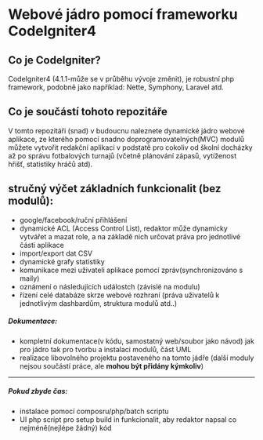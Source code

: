 # Webové jádro pomocí frameworku CodeIgniter4  
  
## Co je CodeIgniter?  
  
CodeIgniter4 (4.1.1-může se v průběhu vývoje změnit), je robustní php framework, podobně jako například: Nette, Symphony, Laravel atd.  
  
## Co je součástí tohoto repozitáře  
  
V tomto repozitáři (snad) v budoucnu naleznete dynamické jádro webové aplikace, ze kterého pomocí snadno doprogramovatelných(MVC) modulů můžete vytvořit redakční aplikaci v podstatě pro cokoliv od školní docházky až po správu fotbalových turnajů (včetně plánování zápasů, vytíženost hřišť, statistiky hráčů atd).  
  
## stručný výčet základních funkcionalit (bez modulů):  

  - google/facebook/ruční přihlášení  
  - dynamické ACL (Access Control List), redaktor může dynamicky vytvářet a mazat role, a na základě nich určovat práva pro jednotlivé části aplikace  
  - import/export dat CSV  
  - dynamické grafy statistiky  
  - komunikace mezi uživateli aplikace pomocí zpráv(synchronizováno s maily)  
  - oznámení o následujících událostch (závislé na modulu)  
  - řízení celé databáze skrze webové rozhraní (práva uživatelů k jednotlivým dashbardům, struktura modulů atd..)  

##### Dokumentace:
  * kompletní dokumentace(v kódu, samostatný web/soubor jako návod) jak pro jádro tak pro tvorbu a instalaci modulů, část UML  
  * realizace libovolného projektu postaveného na tomto jádře (další moduly nejsou součástí práce, ale **mohou být přidány kýmkoliv**)  
---------------------------------------------------------  
##### Pokud zbyde čas:  
- instalace pomocí composru/php/batch scriptu  
- UI php script pro setup build in funkcionalit, aby redaktor napsal co nejméně(nejlépe žádný) kód   
 
